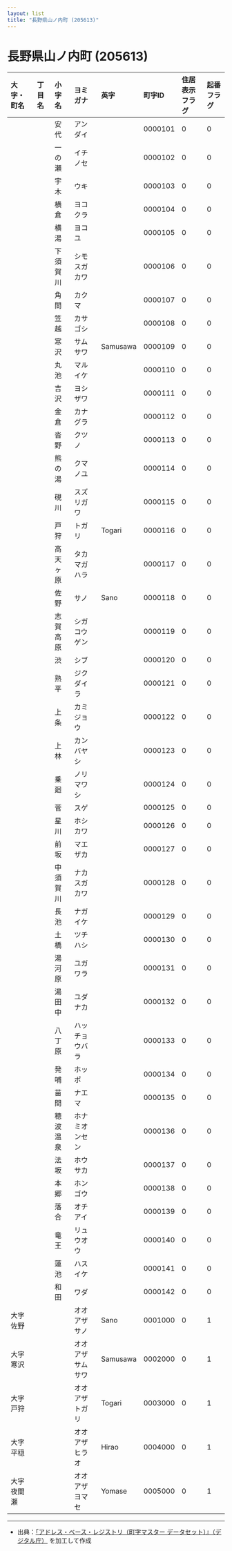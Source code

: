 ```yaml
---
layout: list
title: "長野県山ノ内町 (205613)"
---
```


# 長野県山ノ内町 (205613)

| 大字・町名 | 丁目名 | 小字名 | ヨミガナ | 英字 | 町字ID | 住居表示フラグ | 起番フラグ |
|:---|:---|:---|:---|:---|:---|:---|:---|
|  |  | 安代 |   アンダイ |  | 0000101 | 0 | 0 |
|  |  | 一の瀬 |   イチノセ |  | 0000102 | 0 | 0 |
|  |  | 宇木 |   ウキ |  | 0000103 | 0 | 0 |
|  |  | 横倉 |   ヨコクラ |  | 0000104 | 0 | 0 |
|  |  | 横湯 |   ヨコユ |  | 0000105 | 0 | 0 |
|  |  | 下須賀川 |   シモスガカワ |  | 0000106 | 0 | 0 |
|  |  | 角間 |   カクマ |  | 0000107 | 0 | 0 |
|  |  | 笠越 |   カサゴシ |  | 0000108 | 0 | 0 |
|  |  | 寒沢 |   サムサワ | Samusawa | 0000109 | 0 | 0 |
|  |  | 丸池 |   マルイケ |  | 0000110 | 0 | 0 |
|  |  | 吉沢 |   ヨシザワ |  | 0000111 | 0 | 0 |
|  |  | 金倉 |   カナグラ |  | 0000112 | 0 | 0 |
|  |  | 沓野 |   クツノ |  | 0000113 | 0 | 0 |
|  |  | 熊の湯 |   クマノユ |  | 0000114 | 0 | 0 |
|  |  | 硯川 |   スズリガワ |  | 0000115 | 0 | 0 |
|  |  | 戸狩 |   トガリ | Togari | 0000116 | 0 | 0 |
|  |  | 高天ヶ原 |   タカマガハラ |  | 0000117 | 0 | 0 |
|  |  | 佐野 |   サノ | Sano | 0000118 | 0 | 0 |
|  |  | 志賀高原 |   シガコウゲン |  | 0000119 | 0 | 0 |
|  |  | 渋 |   シブ |  | 0000120 | 0 | 0 |
|  |  | 熟平 |   ジクダイラ |  | 0000121 | 0 | 0 |
|  |  | 上条 |   カミジョウ |  | 0000122 | 0 | 0 |
|  |  | 上林 |   カンバヤシ |  | 0000123 | 0 | 0 |
|  |  | 乗廻 |   ノリマワシ |  | 0000124 | 0 | 0 |
|  |  | 菅 |   スゲ |  | 0000125 | 0 | 0 |
|  |  | 星川 |   ホシカワ |  | 0000126 | 0 | 0 |
|  |  | 前坂 |   マエザカ |  | 0000127 | 0 | 0 |
|  |  | 中須賀川 |   ナカスガカワ |  | 0000128 | 0 | 0 |
|  |  | 長池 |   ナガイケ |  | 0000129 | 0 | 0 |
|  |  | 土橋 |   ツチハシ |  | 0000130 | 0 | 0 |
|  |  | 湯河原 |   ユガワラ |  | 0000131 | 0 | 0 |
|  |  | 湯田中 |   ユダナカ |  | 0000132 | 0 | 0 |
|  |  | 八丁原 |   ハッチョウバラ |  | 0000133 | 0 | 0 |
|  |  | 発哺 |   ホッポ |  | 0000134 | 0 | 0 |
|  |  | 苗間 |   ナエマ |  | 0000135 | 0 | 0 |
|  |  | 穂波温泉 |   ホナミオンセン |  | 0000136 | 0 | 0 |
|  |  | 法坂 |   ホウサカ |  | 0000137 | 0 | 0 |
|  |  | 本郷 |   ホンゴウ |  | 0000138 | 0 | 0 |
|  |  | 落合 |   オチアイ |  | 0000139 | 0 | 0 |
|  |  | 竜王 |   リュウオウ |  | 0000140 | 0 | 0 |
|  |  | 蓮池 |   ハスイケ |  | 0000141 | 0 | 0 |
|  |  | 和田 |   ワダ |  | 0000142 | 0 | 0 |
| 大字佐野 |  |  | オオアザサノ   | Sano | 0001000 | 0 | 1 |
| 大字寒沢 |  |  | オオアザサムサワ   | Samusawa | 0002000 | 0 | 1 |
| 大字戸狩 |  |  | オオアザトガリ   | Togari | 0003000 | 0 | 1 |
| 大字平穏 |  |  | オオアザヒラオ   | Hirao | 0004000 | 0 | 1 |
| 大字夜間瀬 |  |  | オオアザヨマセ   | Yomase | 0005000 | 0 | 1 |

---

- 出典：[「アドレス・ベース・レジストリ（町字マスター データセット）』（デジタル庁）](https://www.digital.go.jp/policies/base_registry_address/) を加工して作成